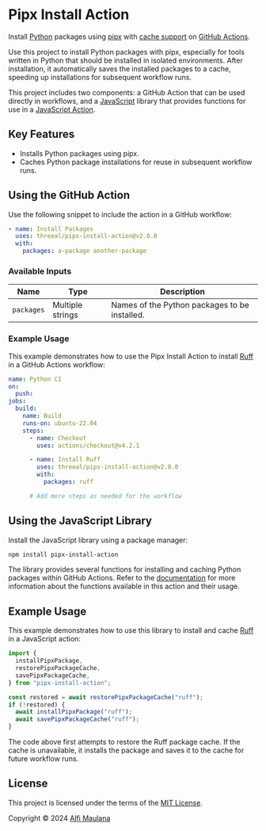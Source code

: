 # Pipx Install Action

Install [Python](https://www.python.org/) packages using [pipx](https://pipx.pypa.io/stable/) with [cache support](https://docs.github.com/en/actions/using-workflows/caching-dependencies-to-speed-up-workflows) on [GitHub Actions](https://github.com/features/actions).

Use this project to install Python packages with pipx, especially for tools written in Python that should be installed in isolated environments.
After installation, it automatically saves the installed packages to a cache, speeding up installations for subsequent workflow runs.

This project includes two components: a GitHub Action that can be used directly in workflows, and a [JavaScript](https://developer.mozilla.org/en-US/docs/Web/JavaScript) library that provides functions for use in a [JavaScript Action](https://docs.github.com/en/actions/sharing-automations/creating-actions/creating-a-javascript-action).

## Key Features

- Installs Python packages using pipx.
- Caches Python package installations for reuse in subsequent workflow runs.

## Using the GitHub Action

Use the following snippet to include the action in a GitHub workflow:

```yaml
- name: Install Packages
  uses: threeal/pipx-install-action@v2.0.0
  with:
    packages: a-package another-package
```

### Available Inputs

| Name       | Type             | Description                                   |
| ---------- | ---------------- | --------------------------------------------- |
| `packages` | Multiple strings | Names of the Python packages to be installed. |

### Example Usage

This example demonstrates how to use the Pipx Install Action to install [Ruff](https://pypi.org/project/ruff/) in a GitHub Actions workflow:

```yaml
name: Python CI
on:
  push:
jobs:
  build:
    name: Build
    runs-on: ubuntu-22.04
    steps:
      - name: Checkout
        uses: actions/checkout@v4.2.1

      - name: Install Ruff
        uses: threeal/pipx-install-action@v2.0.0
        with:
          packages: ruff

      # Add more steps as needed for the workflow
```

## Using the JavaScript Library

Install the JavaScript library using a package manager:

```bash
npm install pipx-install-action
```

The library provides several functions for installing and caching Python packages within GitHub Actions. Refer to the [documentation](https://threeal.github.io/pipx-install-action/) for more information about the functions available in this action and their usage.

## Example Usage

This example demonstrates how to use this library to install and cache [Ruff](https://pypi.org/project/ruff/) in a JavaScript action:

```js
import {
  installPipxPackage,
  restorePipxPackageCache,
  savePipxPackageCache,
} from "pipx-install-action";

const restored = await restorePipxPackageCache("ruff");
if (!restored) {
  await installPipxPackage("ruff");
  await savePipxPackageCache("ruff");
}
```

The code above first attempts to restore the Ruff package cache. If the cache is unavailable, it installs the package and saves it to the cache for future workflow runs.

## License

This project is licensed under the terms of the [MIT License](./LICENSE).

Copyright © 2024 [Alfi Maulana](https://github.com/threeal/)
